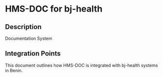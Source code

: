 # HMS-DOC for bj-health

## Description

Documentation System

## Integration Points

This document outlines how HMS-DOC is integrated with bj-health systems in Benin.
